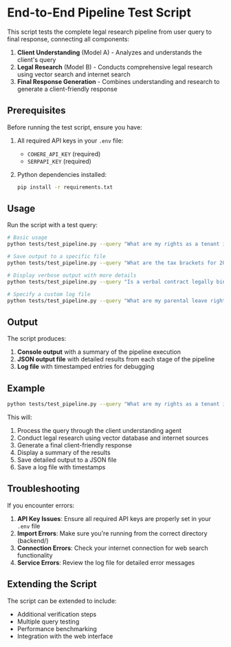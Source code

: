 # End-to-End Pipeline Test Script

This script tests the complete legal research pipeline from user query to final response, connecting all components:

1. **Client Understanding** (Model A) - Analyzes and understands the client's query
2. **Legal Research** (Model B) - Conducts comprehensive legal research using vector search and internet search
3. **Final Response Generation** - Combines understanding and research to generate a client-friendly response

## Prerequisites

Before running the test script, ensure you have:

1. All required API keys in your `.env` file:
   - `COHERE_API_KEY` (required)
   - `SERPAPI_KEY` (required)

2. Python dependencies installed:
   ```bash
   pip install -r requirements.txt
   ```

## Usage

Run the script with a test query:

```bash
# Basic usage
python tests/test_pipeline.py --query "What are my rights as a tenant in New York?"

# Save output to a specific file
python tests/test_pipeline.py --query "What are the tax brackets for 2023?" --output results.json

# Display verbose output with more details
python tests/test_pipeline.py --query "Is a verbal contract legally binding?" --verbose

# Specify a custom log file
python tests/test_pipeline.py --query "What are my parental leave rights?" --log custom_log.txt
```

## Output

The script produces:

1. **Console output** with a summary of the pipeline execution
2. **JSON output file** with detailed results from each stage of the pipeline
3. **Log file** with timestamped entries for debugging

## Example

```bash
python tests/test_pipeline.py --query "What are my rights as a tenant in New York?" --verbose
```

This will:
1. Process the query through the client understanding agent
2. Conduct legal research using vector database and internet sources
3. Generate a final client-friendly response
4. Display a summary of the results
5. Save detailed output to a JSON file
6. Save a log file with timestamps

## Troubleshooting

If you encounter errors:

1. **API Key Issues**: Ensure all required API keys are properly set in your `.env` file
2. **Import Errors**: Make sure you're running from the correct directory (backend/)
3. **Connection Errors**: Check your internet connection for web search functionality
4. **Service Errors**: Review the log file for detailed error messages

## Extending the Script

The script can be extended to include:

- Additional verification steps
- Multiple query testing
- Performance benchmarking
- Integration with the web interface 